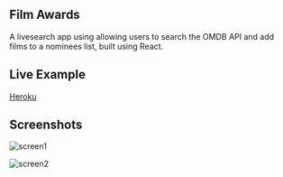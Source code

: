 ## Film Awards
A livesearch app using allowing users to search the OMDB API and add films to a nominees list, built using React.

## Live Example
[Heroku](https://shoppies-b89.herokuapp.com/)

## Screenshots
![screen1](https://github.com/bshaw89/shoppies/blob/master/public/screenshots/Screen%20Shot%202020-09-07%20at%206.06.28%20PM.png)

![screen2](https://github.com/bshaw89/shoppies/blob/master/public/screenshots/Screen%20Shot%202020-09-07%20at%206.12.35%20PM.png)
